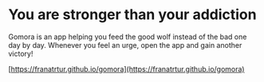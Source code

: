 # You are stronger than your addiction
Gomora is an app helping you feed the good wolf instead of the bad one day by day.
Whenever you feel an urge, open the app and gain another victory!

[https://franatrtur.github.io/gomora](https://franatrtur.github.io/gomora)